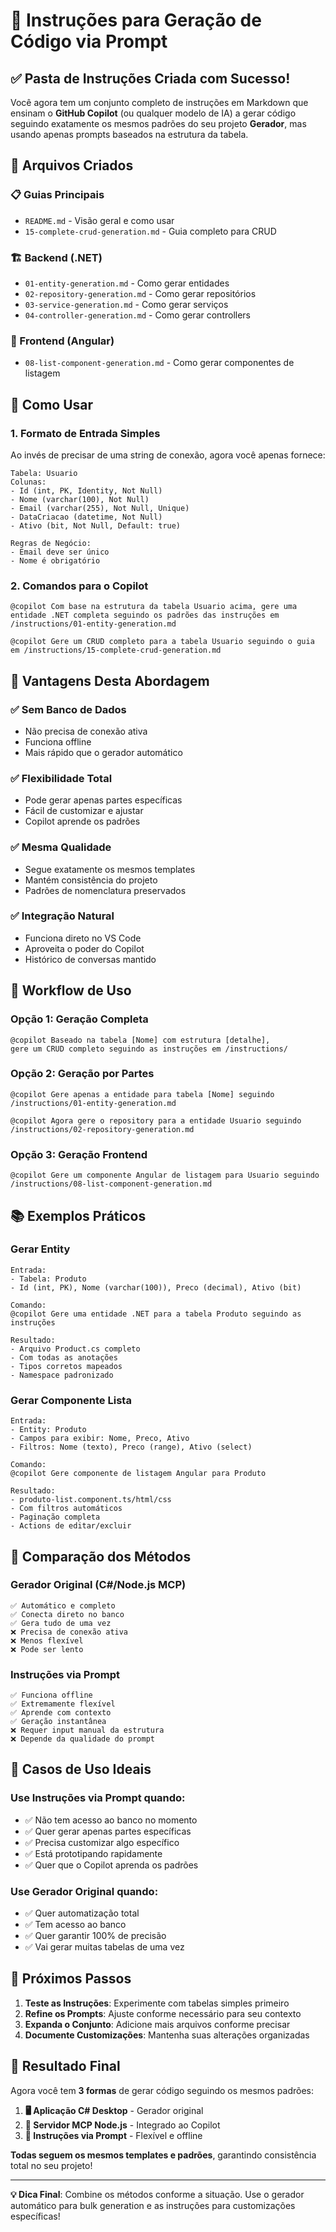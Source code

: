 # 🎯 Instruções para Geração de Código via Prompt

## ✅ Pasta de Instruções Criada com Sucesso!

Você agora tem um conjunto completo de instruções em Markdown que ensinam o **GitHub Copilot** (ou qualquer modelo de IA) a gerar código seguindo exatamente os mesmos padrões do seu projeto **Gerador**, mas usando apenas prompts baseados na estrutura da tabela.

## 📁 Arquivos Criados

### 📋 Guias Principais
- `README.md` - Visão geral e como usar
- `15-complete-crud-generation.md` - Guia completo para CRUD

### 🏗️ Backend (.NET)
- `01-entity-generation.md` - Como gerar entidades
- `02-repository-generation.md` - Como gerar repositórios  
- `03-service-generation.md` - Como gerar serviços
- `04-controller-generation.md` - Como gerar controllers

### 🎨 Frontend (Angular)
- `08-list-component-generation.md` - Como gerar componentes de listagem

## 🚀 Como Usar

### 1. Formato de Entrada Simples
Ao invés de precisar de uma string de conexão, agora você apenas fornece:

```
Tabela: Usuario
Colunas:
- Id (int, PK, Identity, Not Null)
- Nome (varchar(100), Not Null)
- Email (varchar(255), Not Null, Unique)
- DataCriacao (datetime, Not Null)
- Ativo (bit, Not Null, Default: true)

Regras de Negócio:
- Email deve ser único
- Nome é obrigatório
```

### 2. Comandos para o Copilot
```
@copilot Com base na estrutura da tabela Usuario acima, gere uma entidade .NET completa seguindo os padrões das instruções em /instructions/01-entity-generation.md

@copilot Gere um CRUD completo para a tabela Usuario seguindo o guia em /instructions/15-complete-crud-generation.md
```

## 🎯 Vantagens Desta Abordagem

### ✅ **Sem Banco de Dados**
- Não precisa de conexão ativa
- Funciona offline
- Mais rápido que o gerador automático

### ✅ **Flexibilidade Total**
- Pode gerar apenas partes específicas
- Fácil de customizar e ajustar
- Copilot aprende os padrões

### ✅ **Mesma Qualidade**
- Segue exatamente os mesmos templates
- Mantém consistência do projeto
- Padrões de nomenclatura preservados

### ✅ **Integração Natural**
- Funciona direto no VS Code
- Aproveita o poder do Copilot
- Histórico de conversas mantido

## 🔄 Workflow de Uso

### Opção 1: Geração Completa
```
@copilot Baseado na tabela [Nome] com estrutura [detalhe], 
gere um CRUD completo seguindo as instruções em /instructions/
```

### Opção 2: Geração por Partes
```
@copilot Gere apenas a entidade para tabela [Nome] seguindo /instructions/01-entity-generation.md

@copilot Agora gere o repository para a entidade Usuario seguindo /instructions/02-repository-generation.md
```

### Opção 3: Geração Frontend
```
@copilot Gere um componente Angular de listagem para Usuario seguindo /instructions/08-list-component-generation.md
```

## 📚 Exemplos Práticos

### Gerar Entity
```
Entrada:
- Tabela: Produto  
- Id (int, PK), Nome (varchar(100)), Preco (decimal), Ativo (bit)

Comando:
@copilot Gere uma entidade .NET para a tabela Produto seguindo as instruções

Resultado:
- Arquivo Product.cs completo
- Com todas as anotações
- Tipos corretos mapeados
- Namespace padronizado
```

### Gerar Componente Lista
```
Entrada:
- Entity: Produto
- Campos para exibir: Nome, Preco, Ativo
- Filtros: Nome (texto), Preco (range), Ativo (select)

Comando:
@copilot Gere componente de listagem Angular para Produto

Resultado:
- produto-list.component.ts/html/css
- Com filtros automáticos
- Paginação completa  
- Actions de editar/excluir
```

## 🎨 Comparação dos Métodos

### Gerador Original (C#/Node.js MCP)
```
✅ Automático e completo
✅ Conecta direto no banco
✅ Gera tudo de uma vez
❌ Precisa de conexão ativa
❌ Menos flexível
❌ Pode ser lento
```

### Instruções via Prompt
```
✅ Funciona offline
✅ Extremamente flexível
✅ Aprende com contexto
✅ Geração instantânea
❌ Requer input manual da estrutura
❌ Depende da qualidade do prompt
```

## 🎯 Casos de Uso Ideais

### Use Instruções via Prompt quando:
- ✅ Não tem acesso ao banco no momento
- ✅ Quer gerar apenas partes específicas
- ✅ Precisa customizar algo específico
- ✅ Está prototipando rapidamente
- ✅ Quer que o Copilot aprenda os padrões

### Use Gerador Original quando:
- ✅ Quer automatização total
- ✅ Tem acesso ao banco
- ✅ Quer garantir 100% de precisão
- ✅ Vai gerar muitas tabelas de uma vez

## 🚀 Próximos Passos

1. **Teste as Instruções**: Experimente com tabelas simples primeiro
2. **Refine os Prompts**: Ajuste conforme necessário para seu contexto
3. **Expanda o Conjunto**: Adicione mais arquivos conforme precisar
4. **Documente Customizações**: Mantenha suas alterações organizadas

## 🎉 Resultado Final

Agora você tem **3 formas** de gerar código seguindo os mesmos padrões:

1. **🖥️ Aplicação C# Desktop** - Gerador original
2. **🤖 Servidor MCP Node.js** - Integrado ao Copilot
3. **📝 Instruções via Prompt** - Flexível e offline

**Todas seguem os mesmos templates e padrões**, garantindo consistência total no seu projeto!

---

**💡 Dica Final**: Combine os métodos conforme a situação. Use o gerador automático para bulk generation e as instruções para customizações específicas!